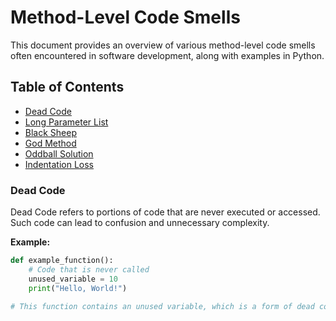 # Method-Level Code Smells

This document provides an overview of various method-level code smells often encountered in software development, along with examples in Python.

## Table of Contents
- [Dead Code](#dead-code)
- [Long Parameter List](#long-parameter-list)
- [Black Sheep](#black-sheep)
- [God Method](#god-method)
- [Oddball Solution](#oddball-solution)
- [Indentation Loss](#indentation-loss)

### Dead Code
Dead Code refers to portions of code that are never executed or accessed. Such code can lead to confusion and unnecessary complexity.

**Example:**
```python
def example_function():
    # Code that is never called
    unused_variable = 10
    print("Hello, World!")

# This function contains an unused variable, which is a form of dead code.
